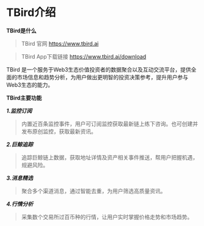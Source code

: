 # TBird介绍
**TBird是什么**
>TBird 官网 https://www.tbird.ai

>TBird App下载链接 https://www.tbird.ai/download

TBird 是一个服务于Web3生态价值投资者的数据聚合以及互动交流平台，提供全面的市场信息和趋势分析，为用户做出更明智的投资决策参考，提升用户参与Web3生态的能力。

**TBird主要功能**

***1.监控订阅***
>内置近百条监控事件，用户可订阅监控获取最新链上练下咨询。也可创建并发布原创监控，获取最新资讯。

***2.巨鲸追踪***
>追踪巨鲸链上数据，获取地址详情及资产相关事件推送，帮用户把握机遇，规避风险。

***3.消息精选***
>聚合多个渠道消息，通过智能去重，为用户筛选高质量资讯。

***4.行情分析***
>采集数个交易所过百币种的行情，让用户实时掌握价格走势和市场趋势。




